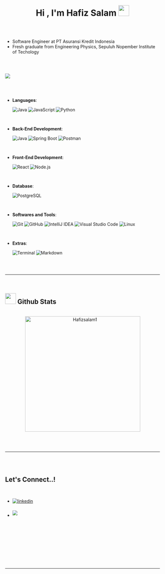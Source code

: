 
<h1 align="center"><b>Hi , I'm Hafiz Salam </b><img src="https://media.giphy.com/media/hvRJCLFzcasrR4ia7z/giphy.gif" width="35"></h1>



<br>



<br>

- Software Engineer at PT Asuransi Kredit Indonesia
- Fresh graduate from Engineering Physics, Sepuluh Nopember Institute of Techology

<br><br>

<img src="https://user-images.githubusercontent.com/73097560/115834477-dbab4500-a447-11eb-908a-139a6edaec5c.gif"><br><br>

<br>

<p align="center">

- **Languages**:
    
    ![Java](https://img.shields.io/badge/-Java-%23ED8B00?logo=java&logoColor=white&style=flat)
    ![JavaScript](https://img.shields.io/badge/JavaScript%20-%23F7DF1E.svg?style=for-the-badge&logo=javascript&logoColor=black)
    ![Python](https://img.shields.io/badge/Python%20-%2314354C.svg?style=for-the-badge&logo=python&logoColor=white)

<br>   
    
- **Back-End Development**:

   ![Java](https://img.shields.io/badge/-Java-%23ED8B00?logo=java&logoColor=white&style=flat)
   ![Spring Boot](https://img.shields.io/badge/-Spring%20Boot-%236DB33F?logo=spring-boot&logoColor=white&style=flat)
   ![Postman](https://img.shields.io/badge/-Postman-FF6C37?logo=postman&logoColor=white&style=flat)
  

<br>

- **Front-End Development**:

    ![React](https://img.shields.io/badge/-React-%23282C34?logo=react&logoColor=%2361DAFB&style=flat)
    ![Node.js](https://img.shields.io/badge/-Node.js-339933?logo=node.js&logoColor=white&style=flat)
  
<br>

- **Database**:

    ![PostgreSQL](https://img.shields.io/badge/-PostgreSQL-336791?logo=postgresql&logoColor=white&style=flat)
    
<br>

- **Softwares and Tools**:

    ![Git](https://img.shields.io/badge/git-%23F05033.svg?style=for-the-badge&logo=git&logoColor=white)
    ![GitHub](https://img.shields.io/badge/github-%23121011.svg?style=for-the-badge&logo=github&logoColor=white)
    ![IntelliJ IDEA](https://img.shields.io/badge/-IntelliJ%20IDEA-000000?logo=intellij-idea&logoColor=white&style=flat)
    ![Visual Studio Code](https://img.shields.io/badge/Visual%20Studio%20Code-0078d7.svg?style=for-the-badge&logo=visual-studio-code&logoColor=white)
    ![Linux](https://img.shields.io/badge/Linux-FCC624?style=for-the-badge&logo=linux&logoColor=black) 

<br>

- **Extras**:

    ![Terminal](https://img.shields.io/badge/Terminal-%23054020?style=for-the-badge&logo=gnu-bash&logoColor=white)
    ![Markdown](https://img.shields.io/badge/markdown-%23000000.svg?style=for-the-badge&logo=markdown&logoColor=white)   


</p>

<br>
<br>

-----

<br>


## <img src="https://media.giphy.com/media/iY8CRBdQXODJSCERIr/giphy.gif" width="35"><b> Github Stats </b>
<br>

<div align="center">

<a href="https://github.com/Hafizsalam1/">
   <img src="https://github-readme-stats.vercel.app/api/top-langs?username=Hafizsalam1&show_icons=true&locale=en&&hide=jupyter%20notebook&layout=compact&line_height=20&title_color=7A7ADB&icon_color=2234AE&text_color=D3D3D3&bg_color=0,000000,130F40" width="375"  alt="Hafizsalam1"/>

</a>
</div>

<br>
<br>
<br>

-----

<br>
<br>

## <b> Let's Connect..!</b>
<br>
<div align='left'>

<ul>

<li>
<a href="https://www.linkedin.com/in/hafiz-salam-3a10931aa" target="_blank">
<img src="https://img.shields.io/badge/linkedin:  hafizsalam-%2300acee.svg?color=405DE6&style=for-the-badge&logo=linkedin&logoColor=white" alt=linkedin style="margin-bottom: 5px;"/>
</a>
</li>

<br>
  
<li>
<a href="mailto:hafiz.salam2k@Gmail.com" target="_blank">
<img src="https://img.shields.io/badge/gmail:  hafiz.salam2k@gmail.com-%23EA4335.svg?style=for-the-badge&logo=gmail&logoColor=white" t=mail style="margin-bottom: 5px;" />
</a>
</li>
	
</ul>
</div>

<br>
<br>
<br>
<br>

<div align='center'>

</div>
<br>
<br>
<br>
<br>

---

<br>
